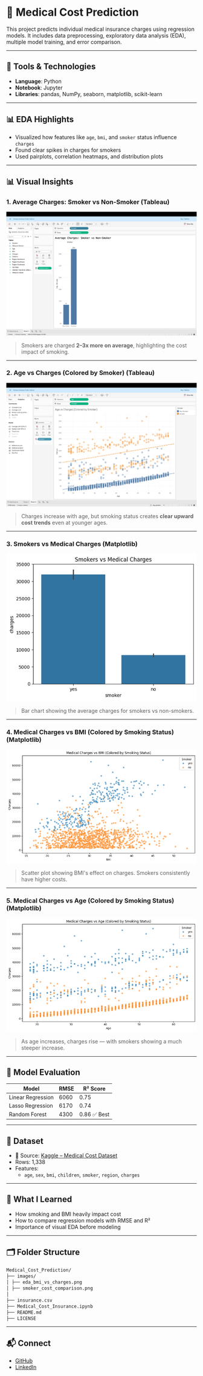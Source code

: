 # 🏥 Medical Cost Prediction

This project predicts individual medical insurance charges using regression models. It includes data preprocessing, exploratory data analysis (EDA), multiple model training, and error comparison.

---

## 🔧 Tools & Technologies

- **Language**: Python
- **Notebook**: Jupyter
- **Libraries**: pandas, NumPy, seaborn, matplotlib, scikit-learn

---

## 📊 EDA Highlights

- Visualized how features like `age`, `bmi`, and `smoker` status influence `charges`
- Found clear spikes in charges for smokers
- Used pairplots, correlation heatmaps, and distribution plots

---

## 📊 Visual Insights

### 1. Average Charges: Smoker vs Non-Smoker (Tableau)
<img src="Images/smoker_vs_nonsmoker_avg_charges.png" width="600"/>

> Smokers are charged **2–3x more on average**, highlighting the cost impact of smoking.

---

### 2. Age vs Charges (Colored by Smoker) (Tableau)
<img src="Images/age_vs_charges_scatter.png" width="600"/>

> Charges increase with age, but smoking status creates **clear upward cost trends** even at younger ages.

---

### 3. Smokers vs Medical Charges (Matplotlib)
![Smokers vs Medical Charges](Images/smokers_vs_medical_charges.png)

> Bar chart showing the average charges for smokers vs non-smokers.

---

### 4. Medical Charges vs BMI (Colored by Smoking Status) (Matplotlib)
![Charges vs BMI](Images/charges_vs_bmi_smoker.png)

> Scatter plot showing BMI's effect on charges. Smokers consistently have higher costs.

---

### 5. Medical Charges vs Age (Colored by Smoking Status) (Matplotlib)
![Charges vs Age](Images/charges_vs_age_smoker.png)

> As age increases, charges rise — with smokers showing a much steeper increase.


---

## 🧠 Model Evaluation

| Model              | RMSE     | R² Score |
|-------------------|----------|----------|
| Linear Regression | 6060     | 0.75     |
| Lasso Regression  | 6170     | 0.74     |
| Random Forest     | 4300     | 0.86     ✅ Best

---

## 📁 Dataset

- 📍 Source: [Kaggle – Medical Cost Dataset](https://www.kaggle.com/datasets/mirichoi0218/insurance)
- Rows: 1,338
- Features:
  - `age`, `sex`, `bmi`, `children`, `smoker`, `region`, `charges`

---

## 🧠 What I Learned

- How smoking and BMI heavily impact cost
- How to compare regression models with RMSE and R²
- Importance of visual EDA before modeling

---

## 🗂 Folder Structure
```
Medical_Cost_Prediction/
├── images/
│ ├── eda_bmi_vs_charges.png
│ ├── smoker_cost_comparison.png
│
├── insurance.csv
├── Medical_Cost_Insurance.ipynb
├── README.md
├── LICENSE
```

---

## 📬 Connect

- [GitHub](https://github.com/vijayyarabolu)
- [LinkedIn](https://linkedin.com/in/vijayyarabolu)
